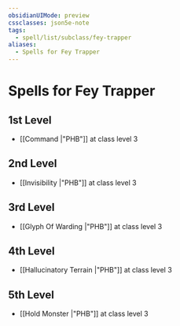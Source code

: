 ```yaml
---
obsidianUIMode: preview
cssclasses: json5e-note
tags:
  - spell/list/subclass/fey-trapper
aliases:
  - Spells for Fey Trapper
---
```

# Spells for Fey Trapper

## 1st Level

- [[Command \|"PHB"]] at class level 3

## 2nd Level

- [[Invisibility \|"PHB"]] at class level 3

## 3rd Level

- [[Glyph Of Warding \|"PHB"]] at class level 3

## 4th Level

- [[Hallucinatory Terrain \|"PHB"]] at class level 3

## 5th Level

- [[Hold Monster \|"PHB"]] at class level 3
